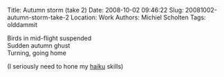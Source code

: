 Title: Autumn storm (take 2)
Date: 2008-10-02 09:46:22
Slug: 20081002-autumn-storm-take-2
Location: Work
Authors: Michiel Scholten
Tags: olddammit

<p>Birds in mid-flight suspended<br />
Sudden autumn ghust<br />
Turning, going home</p>

<p>(I seriously need to hone my <a href="http://en.wikipedia.org/wiki/Haiku">haiku</a> skills)</p>